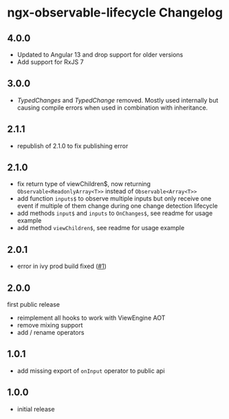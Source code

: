 # ngx-observable-lifecycle Changelog

## 4.0.0

* Updated to Angular 13 and drop support for older versions
* Add support for RxJS 7

## 3.0.0

* *TypedChanges* and *TypedChange* removed.
  Mostly used internally but causing compile errors when used in combination with inheritance.

## 2.1.1

* republish of 2.1.0 to fix publishing error

## 2.1.0

* fix return type of viewChildren$, now returning ```Observable<ReadonlyArray<T>>``` instead of ```Observable<Array<T>>```
* add function ```inputs$``` to observe multiple inputs but only receive one event if multiple of them change during one change detection lifecycle
* add methods ```input$``` and ```inputs``` to ```OnChanges$```, see readme for usage example
* add method ```viewChildren$```, see readme for usage example

## 2.0.1

* error in ivy prod build fixed ([#1](https://github.com/pdtec/ngx-observable-lifecycle/issues/1))

## 2.0.0

first public release

* reimplement all hooks to work with ViewEngine AOT
* remove mixing support
* add / rename operators

## 1.0.1

* add missing export of ```onInput``` operator to public api

## 1.0.0

* initial release
